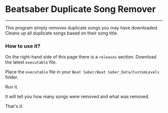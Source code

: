 # Beatsaber Duplicate Song Remover

---

This program simply removes duplicate songs you may have downloaded. Cleans up all duplicate songs based on their song title.

### How to use it?

On the right-hand side of this page there is a `releases` section. Download the latest `executable` file.

Place the `executable` file in your `Beat Saber/Beat Saber_Data/CustomLevels` folder.

Run it.

It will tell you how many songs were removed and what was removed.

That's it.
